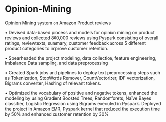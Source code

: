 # Opinion-Mining
Opinion Mining system on Amazon Product reviews 


• Devised data-based process and models for opinion mining on product reviews and collected 800,000 reviews using Pyspark 
consisting of overall ratings, reviewtexts, summary, customer feedback across 5 different product categories to improve 
customer retention. 

• Spearheaded the project modeling, data collection, feature engineering, Imbalance Data sampling, and data preprocessing 

• Created Spark jobs and pipelines to deploy text preprocessing steps such as Tokenization, StopWords Remover, 
CountVectorizer, IDF vectorization, Bigrams converter, Hashing of relevant tokens. 

• Optimized the vocabulary of positive and negative tokens, enhanced the modeling by using Gradient Boosted Trees, Randomforets, Naïve Bayes classifier, 
Logistic Regression using Bigrams executed in Pyspark. Deployed the project in Amazon EMR, Pyspark kernel that reduced the execution time by 50% and 
enhanced customer retention by 30%
